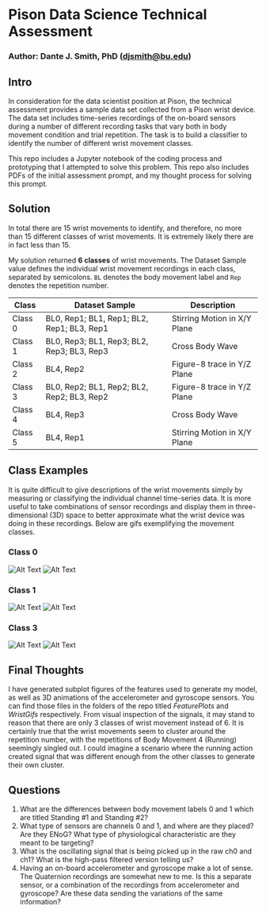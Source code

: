 # Pison Data Science Technical Assessment
### Author: Dante J. Smith, PhD (djsmith@bu.edu)
## Intro
In consideration for the data scientist position at Pison, the technical assessment provides a sample data set collected from a Pison wrist device. The data set includes time-series recordings of the on-board sensors during a number of different recording tasks that vary both in body movement condition and trial repetition. The task is to build a classifier to identify the number of different wrist movement classes.  

This repo includes a Jupyter notebook of the coding process and prototyping that I attempted to solve this problem. This repo also includes PDFs of the initial assessment prompt, and my thought process for solving this prompt.  

## Solution
In total there are 15 wrist movements to identify, and therefore, no more than 15 different classes of wrist movements. It is extremely likely there are in fact less than 15.  

My solution returned **6 classes** of wrist movements. The Dataset Sample value defines the individual wrist movement recordings in each class, separated by semicolons. `BL` denotes the body movement label and `Rep` denotes the repetition number.

|  Class  |    Dataset Sample    | Description |
| ------- | -------------------- | ----------- |
|Class 0|	BL0, Rep1; BL1, Rep1; BL2, Rep1; BL3, Rep1|	Stirring Motion in X/Y Plane|
|Class 1|	BL0, Rep3; BL1, Rep3; BL2, Rep3; BL3, Rep3|	Cross Body Wave|
|Class 2|	BL4, Rep2|	Figure-8 trace in Y/Z Plane|
|Class 3|	BL0, Rep2; BL1, Rep2; BL2, Rep2; BL3, Rep2|	Figure-8 trace in Y/Z Plane|
|Class 4|	BL4, Rep3|	Cross Body Wave|
|Class 5|	BL4, Rep1|	Stirring Motion in X/Y Plane|


## Class Examples
It is quite difficult to give descriptions of the wrist movements simply by measuring or classifying the individual channel time-series data. It is more useful to take combinations of sensor recordings and display them in three-dimensional (3D) space to better approximate what the wrist device was doing in these recordings. Below are gifs exemplifying the movement classes.

### Class 0
![Alt Text](WristGifs/BL2rep1.gif)
![Alt Text](FeaturePlots/BL2rep1.png)

### Class 1
![Alt Text](WristGifs/BL0rep3.gif)
![Alt Text](FeaturePlots/BL0rep3.png)

### Class 3
![Alt Text](WristGifs/BL1rep2.gif)
![Alt Text](FeaturePlots/BL1rep2.png)

## Final Thoughts
I have generated subplot figures of the features used to generate my model, as well as 3D animations of the accelerometer and gyroscope sensors. You can find those files in the folders of the repo titled *FeaturePlots* and *WristGifs* respectively. From visual inspection of the signals, it may stand to reason that there are only 3 classes of wrist movement instead of 6. It is certainly true that the wrist movements seem to cluster around the repetition number, with the repetitions of Body Movement 4 (Running) seemingly singled out. I could imagine a scenario where the running action created signal that was different enough from the other classes to generate their own cluster. 

## Questions
1. What are the differences between body movement labels 0 and 1 which are titled Standing #1 and Standing #2?
2. What type of sensors are channels 0 and 1, and where are they placed? Are they ENoG? What type of physiological characteristic are they meant to be targeting?
3. What is the oscillating signal that is being picked up in the raw ch0 and ch1? What is the high-pass filtered version telling us?
4. Having an on-board accelerometer and gyroscope make a lot of sense. The Quaternion recordings are somewhat new to me. Is this a separate sensor, or a combination of the recordings from accelerometer and gyroscope? Are these data sending the variations of the same information?